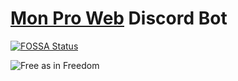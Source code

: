 # [Mon Pro Web](https://monproweb.io) Discord Bot

[![FOSSA Status](https://app.fossa.com/api/projects/git%2Bgithub.com%2Fmonproweb%2Fmpw-bot.svg?type=shield)](https://app.fossa.com/projects/git%2Bgithub.com%2Fmonproweb%2Fmpw-bot?ref=badge_shield)

![Free as in Freedom](https://www.gnu.org/graphics/gplv3-with-text-136x68.png)
